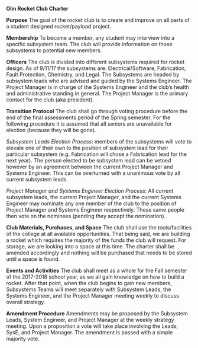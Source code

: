 
**Olin Rocket Club Charter**

**Purpose**
The goal of the rocket club is to create and improve on all parts of a student designed rocket/payload project. 

**Membership**
To become a member, any student may interview into a specific subsystem team. The club will provide information on those subsystems to potential new members.

**Officers**
The club is divided into different subsystems required for rocket design. As of 9/11/17 the subsystems are: Electrical/Software, Fabrication, Fault Protection, Chemistry, and Legal. The Subsystems are headed by subsystem leads who are advised and guided by the Systems Engineer. The Project Manager is in charge of the Systems Engineer and the club’s health and administrative standing in general. The Project Manager is the primary contact for the club (aka president).

**Transition Protocol**
The club shall go through voting procedure before the end of the final assessments period of the Spring semester. For the following procedure it is assumed that all seniors are unavailable for election (because they will be gone). 

*Subsystem Leads Election Process*:
members of the subsystems will vote to elevate one of their own to the position of subsystem lead for their particular subsystem (e.g. Fabrication will chose a Fabrication lead for the next year). The person elected to be subsystem lead can be vetoed however by an agreement between the current Project Manager and Systems Engineer. This can be overturned with a unanimous vote by all current subsystem leads.
 
 *Project Manager and Systems Engineer Election Process*:
All current subsystem leads, the current Project Manager, and the current Systems Engineer may nominate any one member of the club to the position of Project Manager and Systems Engineer respectively. These same people then vote on the nominees (pending they accept the nomination).

**Club Materials, Purchases, and Space**
The club shall use the tools/facilities of the college at all available opportunities. That being said, we are building a rocket which requires the majority of the funds the club will request. For storage, we are looking into a space at this time. The charter shall be amended accordingly and nothing will be purchased that needs to be stored until a space is found.

**Events and Activities**
The club shall meet as a whole for the Fall semester of the 2017-2018 school year, as we all gain knowledge on how to build a rocket. After that point, when the club begins to gain new members, Subsystems Teams will meet separately with Subsystem Leads, the Systems Engineer, and the Project Manager meeting weekly to discuss overall strategy.

**Amendment Procedure**
Amendments may be proposed by the Subsystem Leads, System Engineer, and Project Manager at the weekly strategy meeting. Upon a proposition a vote will take place involving the Leads, SysE, and Project Manager. The amendment is passed with a simple majority vote.
